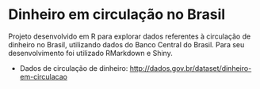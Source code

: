 # Dinheiro em circulação no Brasil

Projeto desenvolvido em R para explorar dados referentes à circulação de dinheiro no Brasil, utilizando dados do Banco Central do Brasil. Para seu desenvolvimento foi utilizado RMarkdown e Shiny.

* Dados de circulação de dinheiro: http://dados.gov.br/dataset/dinheiro-em-circulacao
